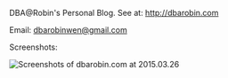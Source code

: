 DBA@Robin's Personal Blog. See at: http://dbarobin.com

Email: dbarobinwen@gmail.com

Screenshots:

![Screenshots of dbarobin.com at 2015.03.26](http://dbarobin.com/images/dbarobin.com.screenshots.150326.png)
